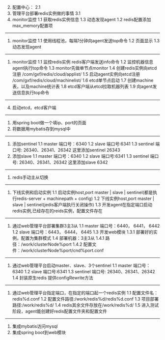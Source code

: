 2. 配置中心：
    2.1
3. 管理平台部署redis实例做的事情
    3.1
1. monitor监控
    1.1 获取redis实例信息
    1.3 动态发现agent
    1.2 redis配置添加max_memory配置项
------------------------------------------------    
1. monitor监控
    1.1 使用线程池，每隔1分钟向agent发送top命令
    1.2 页面显示
    1.3 动态发现agent
------------------------------------------------
1. monitor监控
    1.1 监控redis实例 redis客户端发送info命令
    1.2 监控机器信息 agent执行top命令
    1.3 monitor先做单节点monitor
    1.4 创建redis实例向etcd注册 /com/gxf/redis/cloud/applist/
    1.5 启动agent实例向etcd注册 /com/gxf/redis/cloud/machinelist/
    1.6 etcd单节点启动
    1.7 创建machine表，以及machine统计表
    1.8 etcd客户端从etcd拉取机器列表
    1.9 向agent发送信息执行top命令     
------------------------------------------------
4. 启动etcd，etcd客户端    
------------------------------------------------
1. 用spring boot做一个填ip、port的页面
2. 将数据用mybatis存到mysql中
------------------------------------------------
1. 添加sentinel 
    1.1 master 端口号：6340
    1.2 slave 端口号:6341
    1.3 sentinel 端口号: 26340、26341、26342
    这里添加sentinel 26343
2. 添加slave
    1.1 master 端口号：6340
    1.2 slave 端口号:6341
    1.3 sentinel 端口号: 26340、26341、26342
    这里添加slave 6342
------------------------------------------------
1. redis手动主从切换
------------------------------------------------
1. 下线实例和启动实例
    1.1 启动实例host,port master | slave | sentinel(都是执行redis-server + machinepath + config)
    1.2 下线实例host,port master | slave | sentinel(jedis客户端执行关闭操作)
    1.3 开发agent在指定端口启动redis实例,已经存在的reids实例，配置文件存在
------------------------------------------------
1. 通过web管理平台部署集群3主3从
    1.1 master 端口号：6440， 6441， 6442
    1.2 slave 端口号：6443， 6444， 6445
    1.3 开发web模块
        1.3.1 部署好的实例，配置为集群模式
    1.4 部署机器：3主3从
        1.4.1 路径：/work/clusterNode%port
        1.4.2 配置文件：/work/clusterNode%port/cnd%port.conf
------------------------------------------------
1. 通过web管理平台启动master、slave、3个sentinel
    1.1 master 端口号：6340
    1.2 slave 端口号:6341
    1.3 sentinel 端口号: 26340、26341、26342
    1.4 封装原生redis 提供configRewrite方法
------------------------------------------------
1. 通过web管理平台指定端口，在指定的端口起一个redis实例
    1.1 配置文件名：redis%d.conf
    1.2 配置文件路径:/work/redis%d/redis%d.conf
    1.3 项目部署路径:/work/redis%d/
    1.4 redis其余文件存放在/work/redis%d/
    1.5 进入测试阶段，agent能创建好redis配置文件夹和配置文件
------------------------------------------------
1. 集成mybatis访问mysql
2. 集成spring boot到web模块